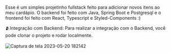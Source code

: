 Esse é um simples projetinho fullstack feito para adicionar novos itens ao meu cardápio.
O backend foi feito com Java, Spring Boot e Postgresql e o frontend foi feito com
React, Typescript e Styled-Components :)  <br>

🫂Integração com Backend:
Para realizar a integração com o Backend, você pode clonar o projeto e rodar localmente.
<br> <br>
![Captura de tela 2023-05-20 182142](https://github.com/Esmyrna/cardapio-fullstack/assets/103766811/13741df0-a68c-478f-9f7c-131a93bf6e74)
